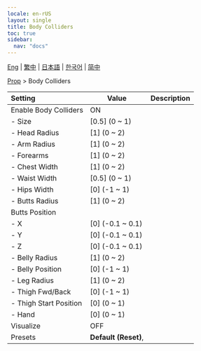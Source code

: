 ```yaml
---
locale: en-rUS
layout: single
title: Body Colliders
toc: true
sidebar:
  nav: "docs"
---
```

[Eng](/dancexr/menu/2025.4/prop/body_colliders) | [繁中](/tw/dancexr/menu/2025.4/prop/body_colliders) | [日本語](/jp/dancexr/menu/2025.4/prop/body_colliders) | [한국어](/kr/dancexr/menu/2025.4/prop/body_colliders) | [简中](/zh/dancexr/menu/2025.4/prop/body_colliders)

[Prop](../menu#Prop) > Body Colliders



| Setting | Value | Description |
| :--- | --- | :--- |
| Enable Body Colliders | ON | 
|- Size | [0.5] (0 ~ 1) | 
|- Head Radius | [1] (0 ~ 2) | 
|- Arm Radius | [1] (0 ~ 2) | 
|- Forearms | [1] (0 ~ 2) | 
|- Chest Width | [1] (0 ~ 2) | 
|- Waist Width | [0.5] (0 ~ 1) | 
|- Hips Width | [0] (-1 ~ 1) | 
|- Butts Radius | [1] (0 ~ 2) | 
| Butts Position || 
|- X | [0] (-0.1 ~ 0.1) | 
|- Y | [0] (-0.1 ~ 0.1) | 
|- Z | [0] (-0.1 ~ 0.1) | 
|- Belly Radius | [1] (0 ~ 2) | 
|- Belly Position | [0] (-1 ~ 1) | 
|- Leg Radius | [1] (0 ~ 2) | 
|- Thigh Fwd/Back | [0] (-1 ~ 1) | 
|- Thigh Start Position | [0] (0 ~ 1) | 
|- Hand | [0] (0 ~ 1) | 
| Visualize | OFF | 
| Presets | **Default (Reset)**,  |  |
